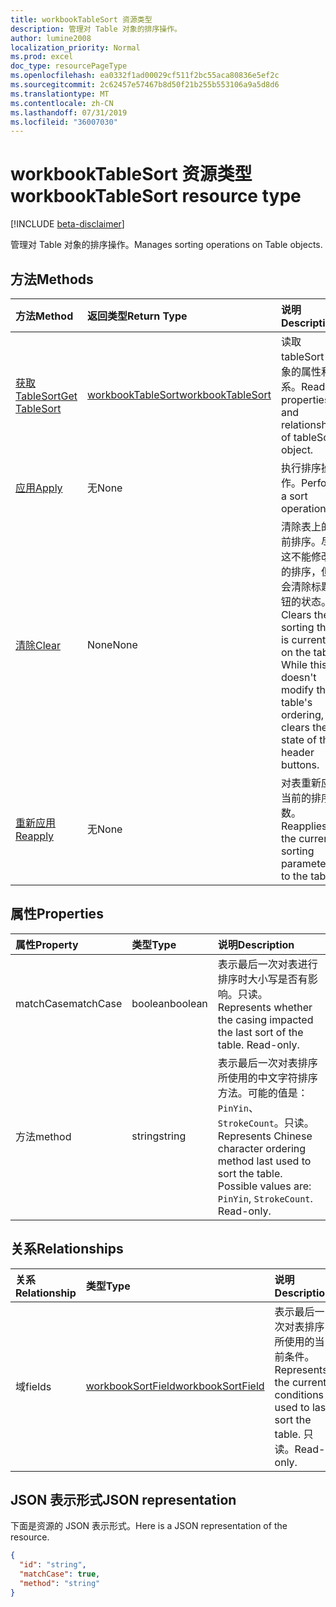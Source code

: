 ```yaml
---
title: workbookTableSort 资源类型
description: 管理对 Table 对象的排序操作。
author: lumine2008
localization_priority: Normal
ms.prod: excel
doc_type: resourcePageType
ms.openlocfilehash: ea0332f1ad00029cf511f2bc55aca80836e5ef2c
ms.sourcegitcommit: 2c62457e57467b8d50f21b255b553106a9a5d8d6
ms.translationtype: MT
ms.contentlocale: zh-CN
ms.lasthandoff: 07/31/2019
ms.locfileid: "36007030"
---
```

# <a name="workbooktablesort-resource-type"></a><span data-ttu-id="019d9-103">workbookTableSort 资源类型</span><span class="sxs-lookup"><span data-stu-id="019d9-103">workbookTableSort resource type</span></span>

[!INCLUDE [beta-disclaimer](../../includes/beta-disclaimer.md)]

<span data-ttu-id="019d9-104">管理对 Table 对象的排序操作。</span><span class="sxs-lookup"><span data-stu-id="019d9-104">Manages sorting operations on Table objects.</span></span>


## <a name="methods"></a><span data-ttu-id="019d9-105">方法</span><span class="sxs-lookup"><span data-stu-id="019d9-105">Methods</span></span>

| <span data-ttu-id="019d9-106">方法</span><span class="sxs-lookup"><span data-stu-id="019d9-106">Method</span></span>           | <span data-ttu-id="019d9-107">返回类型</span><span class="sxs-lookup"><span data-stu-id="019d9-107">Return Type</span></span>    |<span data-ttu-id="019d9-108">说明</span><span class="sxs-lookup"><span data-stu-id="019d9-108">Description</span></span>|
|:---------------|:--------|:----------|
|[<span data-ttu-id="019d9-109">获取 TableSort</span><span class="sxs-lookup"><span data-stu-id="019d9-109">Get TableSort</span></span>](../api/tablesort-get.md) | [<span data-ttu-id="019d9-110">workbookTableSort</span><span class="sxs-lookup"><span data-stu-id="019d9-110">workbookTableSort</span></span>](workbooktablesort.md) |<span data-ttu-id="019d9-111">读取 tableSort 对象的属性和关系。</span><span class="sxs-lookup"><span data-stu-id="019d9-111">Read properties and relationships of tableSort object.</span></span>|
|[<span data-ttu-id="019d9-112">应用</span><span class="sxs-lookup"><span data-stu-id="019d9-112">Apply</span></span>](../api/tablesort-apply.md)|<span data-ttu-id="019d9-113">无</span><span class="sxs-lookup"><span data-stu-id="019d9-113">None</span></span>|<span data-ttu-id="019d9-114">执行排序操作。</span><span class="sxs-lookup"><span data-stu-id="019d9-114">Perform a sort operation.</span></span>|
|[<span data-ttu-id="019d9-115">清除</span><span class="sxs-lookup"><span data-stu-id="019d9-115">Clear</span></span>](../api/tablesort-clear.md)|<span data-ttu-id="019d9-116">None</span><span class="sxs-lookup"><span data-stu-id="019d9-116">None</span></span>|<span data-ttu-id="019d9-p101">清除表上的当前排序。尽管这不能修改表的排序，但它会清除标题按钮的状态。</span><span class="sxs-lookup"><span data-stu-id="019d9-p101">Clears the sorting that is currently on the table. While this doesn't modify the table's ordering, it clears the state of the header buttons.</span></span>|
|[<span data-ttu-id="019d9-119">重新应用</span><span class="sxs-lookup"><span data-stu-id="019d9-119">Reapply</span></span>](../api/tablesort-reapply.md)|<span data-ttu-id="019d9-120">无</span><span class="sxs-lookup"><span data-stu-id="019d9-120">None</span></span>|<span data-ttu-id="019d9-121">对表重新应用当前的排序参数。</span><span class="sxs-lookup"><span data-stu-id="019d9-121">Reapplies the current sorting parameters to the table.</span></span>|

## <a name="properties"></a><span data-ttu-id="019d9-122">属性</span><span class="sxs-lookup"><span data-stu-id="019d9-122">Properties</span></span>
| <span data-ttu-id="019d9-123">属性</span><span class="sxs-lookup"><span data-stu-id="019d9-123">Property</span></span>     | <span data-ttu-id="019d9-124">类型</span><span class="sxs-lookup"><span data-stu-id="019d9-124">Type</span></span>   |<span data-ttu-id="019d9-125">说明</span><span class="sxs-lookup"><span data-stu-id="019d9-125">Description</span></span>|
|:---------------|:--------|:----------|
|<span data-ttu-id="019d9-126">matchCase</span><span class="sxs-lookup"><span data-stu-id="019d9-126">matchCase</span></span>|<span data-ttu-id="019d9-127">boolean</span><span class="sxs-lookup"><span data-stu-id="019d9-127">boolean</span></span>|<span data-ttu-id="019d9-p102">表示最后一次对表进行排序时大小写是否有影响。只读。</span><span class="sxs-lookup"><span data-stu-id="019d9-p102">Represents whether the casing impacted the last sort of the table. Read-only.</span></span>|
|<span data-ttu-id="019d9-130">方法</span><span class="sxs-lookup"><span data-stu-id="019d9-130">method</span></span>|<span data-ttu-id="019d9-131">string</span><span class="sxs-lookup"><span data-stu-id="019d9-131">string</span></span>|<span data-ttu-id="019d9-p103">表示最后一次对表排序所使用的中文字符排序方法。可能的值是：`PinYin`、`StrokeCount`。只读。</span><span class="sxs-lookup"><span data-stu-id="019d9-p103">Represents Chinese character ordering method last used to sort the table. Possible values are: `PinYin`, `StrokeCount`. Read-only.</span></span>|

## <a name="relationships"></a><span data-ttu-id="019d9-135">关系</span><span class="sxs-lookup"><span data-stu-id="019d9-135">Relationships</span></span>
| <span data-ttu-id="019d9-136">关系</span><span class="sxs-lookup"><span data-stu-id="019d9-136">Relationship</span></span> | <span data-ttu-id="019d9-137">类型</span><span class="sxs-lookup"><span data-stu-id="019d9-137">Type</span></span>   |<span data-ttu-id="019d9-138">说明</span><span class="sxs-lookup"><span data-stu-id="019d9-138">Description</span></span>|
|:---------------|:--------|:----------|
|<span data-ttu-id="019d9-139">域</span><span class="sxs-lookup"><span data-stu-id="019d9-139">fields</span></span>|[<span data-ttu-id="019d9-140">workbookSortField</span><span class="sxs-lookup"><span data-stu-id="019d9-140">workbookSortField</span></span>](workbooksortfield.md)|<span data-ttu-id="019d9-141">表示最后一次对表排序所使用的当前条件。</span><span class="sxs-lookup"><span data-stu-id="019d9-141">Represents the current conditions used to last sort the table.</span></span> <span data-ttu-id="019d9-142">只读。</span><span class="sxs-lookup"><span data-stu-id="019d9-142">Read-only.</span></span>|

## <a name="json-representation"></a><span data-ttu-id="019d9-143">JSON 表示形式</span><span class="sxs-lookup"><span data-stu-id="019d9-143">JSON representation</span></span>

<span data-ttu-id="019d9-144">下面是资源的 JSON 表示形式。</span><span class="sxs-lookup"><span data-stu-id="019d9-144">Here is a JSON representation of the resource.</span></span>

<!-- {
  "blockType": "resource",
 
  "optionalProperties": [

  ],
  "keyProperty": "id",
  "baseType":"microsoft.graph.entity",
  "@odata.type": "microsoft.graph.workbookTableSort"
}-->

```json
{
  "id": "string",
  "matchCase": true,
  "method": "string"
}

```

<!-- uuid: 8fcb5dbc-d5aa-4681-8e31-b001d5168d79
2015-10-25 14:57:30 UTC -->
<!--
{
  "type": "#page.annotation",
  "description": "TableSort resource",
  "keywords": "",
  "section": "documentation",
  "tocPath": "",
  "suppressions": []
}
-->

